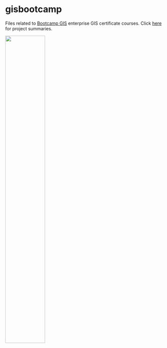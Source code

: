# gisbootcamp

Files related to [Bootcamp GIS](https://bootcampgis.com/) enterprise GIS certificate courses. Click [here](https://github.com/pmgreen/gisbootcamp/wiki) for project summaries. 

<img src="https://github.com/user-attachments/assets/b589e8c2-02d0-4db4-be24-7a5a29e7ba4e" width="50%">
